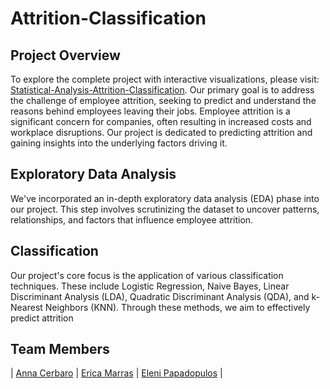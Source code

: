 # Attrition-Classification

## Project Overview
To explore the complete project with interactive visualizations, please visit: [Statistical-Analysis-Attrition-Classification](https://annacerbaro.github.io/Attrition-Classification/).
Our primary goal is to address the challenge of employee attrition, seeking to predict and understand the reasons behind employees leaving their jobs.
Employee attrition is a significant concern for companies, often resulting in increased costs and workplace disruptions. Our project is dedicated to predicting attrition and gaining insights into the underlying factors driving it.

## Exploratory Data Analysis
We've incorporated an in-depth exploratory data analysis (EDA) phase into our project. This step involves scrutinizing the dataset to uncover patterns, relationships, and factors that influence employee attrition.

## Classification
Our project's core focus is the application of various classification techniques. These include Logistic Regression, Naive Bayes, Linear Discriminant Analysis (LDA), Quadratic Discriminant Analysis (QDA), and k-Nearest Neighbors (KNN). Through these methods, we aim to effectively predict attrition

## Team Members

| [Anna Cerbaro](https://github.com/annacerbaro) | [Erica Marras](https://github.com/ericamarras) | [Eleni Papadopulos](https://github.com/elenipapadopulos) | 
